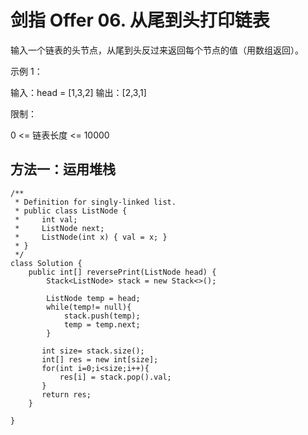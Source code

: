 # 剑指 Offer 06. 从尾到头打印链表
输入一个链表的头节点，从尾到头反过来返回每个节点的值（用数组返回）。

 

示例 1：

输入：head = [1,3,2]
输出：[2,3,1]
 

限制：

0 <= 链表长度 <= 10000

## 方法一：运用堆栈
```
/**
 * Definition for singly-linked list.
 * public class ListNode {
 *     int val;
 *     ListNode next;
 *     ListNode(int x) { val = x; }
 * }
 */
class Solution {
    public int[] reversePrint(ListNode head) {
        Stack<ListNode> stack = new Stack<>();

        ListNode temp = head;
        while(temp!= null){
            stack.push(temp);
            temp = temp.next;
        }

       int size= stack.size();
       int[] res = new int[size];
       for(int i=0;i<size;i++){
           res[i] = stack.pop().val;
       }
       return res;
    }
     
}
```
